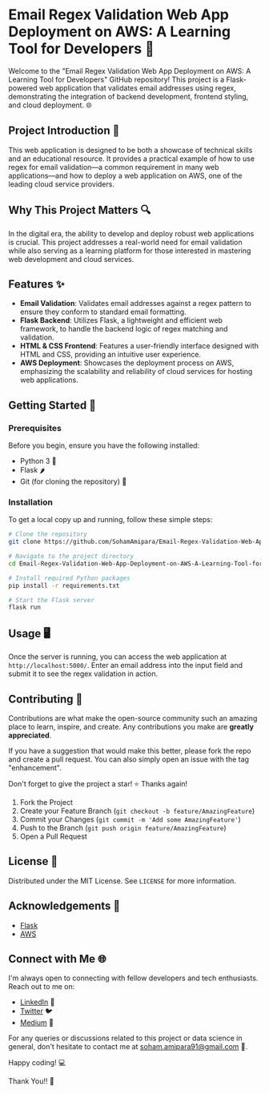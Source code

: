 # Email Regex Validation Web App Deployment on AWS: A Learning Tool for Developers 🚀

Welcome to the "Email Regex Validation Web App Deployment on AWS: A Learning Tool for Developers" GitHub repository! This project is a Flask-powered web application that validates email addresses using regex, demonstrating the integration of backend development, frontend styling, and cloud deployment. 🌐

## Project Introduction 📖

This web application is designed to be both a showcase of technical skills and an educational resource. It provides a practical example of how to use regex for email validation—a common requirement in many web applications—and how to deploy a web application on AWS, one of the leading cloud service providers.

## Why This Project Matters 🔍

In the digital era, the ability to develop and deploy robust web applications is crucial. This project addresses a real-world need for email validation while also serving as a learning platform for those interested in mastering web development and cloud services.

## Features ✨

- **Email Validation**: Validates email addresses against a regex pattern to ensure they conform to standard email formatting.
- **Flask Backend**: Utilizes Flask, a lightweight and efficient web framework, to handle the backend logic of regex matching and validation.
- **HTML & CSS Frontend**: Features a user-friendly interface designed with HTML and CSS, providing an intuitive user experience.
- **AWS Deployment**: Showcases the deployment process on AWS, emphasizing the scalability and reliability of cloud services for hosting web applications.

## Getting Started 🚀

### Prerequisites

Before you begin, ensure you have the following installed:
- Python 3 🐍
- Flask 🌶️
- Git (for cloning the repository) 📂

### Installation

To get a local copy up and running, follow these simple steps:

```bash
# Clone the repository
git clone https://github.com/SohamAmipara/Email-Regex-Validation-Web-App-Deployment-on-AWS-A-Learning-Tool-for-Developers.git

# Navigate to the project directory
cd Email-Regex-Validation-Web-App-Deployment-on-AWS-A-Learning-Tool-for-Developers

# Install required Python packages
pip install -r requirements.txt

# Start the Flask server
flask run
```

## Usage 🖥️

Once the server is running, you can access the web application at `http://localhost:5000/`. Enter an email address into the input field and submit it to see the regex validation in action.

## Contributing 🤝

Contributions are what make the open-source community such an amazing place to learn, inspire, and create. Any contributions you make are **greatly appreciated**.

If you have a suggestion that would make this better, please fork the repo and create a pull request. You can also simply open an issue with the tag "enhancement".

Don't forget to give the project a star! ⭐ Thanks again!

1. Fork the Project
2. Create your Feature Branch (`git checkout -b feature/AmazingFeature`)
3. Commit your Changes (`git commit -m 'Add some AmazingFeature'`)
4. Push to the Branch (`git push origin feature/AmazingFeature`)
5. Open a Pull Request

## License 📜

Distributed under the MIT License. See `LICENSE` for more information.

## Acknowledgements 🙏

- [Flask](https://flask.palletsprojects.com/)
- [AWS](https://aws.amazon.com/)

## Connect with Me 🌐

I'm always open to connecting with fellow developers and tech enthusiasts. Reach out to me on:

- [LinkedIn](https://www.linkedin.com/in/soham-amipara/) 💼
- [Twitter](https://twitter.com/SB_Amipara/) 🐦
- [Medium](https://medium.com/@soham.amipara91/) 📖

For any queries or discussions related to this project or data science in general, don't hesitate to contact me at soham.amipara91@gmail.com 📧.

Happy coding! 💻

Thank You!! 🙏
